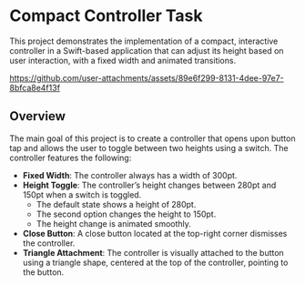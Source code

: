 # Compact Controller Task

This project demonstrates the implementation of a compact, interactive controller in a Swift-based application that can adjust its height based on user interaction, with a fixed width and animated transitions.


https://github.com/user-attachments/assets/89e6f299-8131-4dee-97e7-8bfca8e4f13f



## Overview

The main goal of this project is to create a controller that opens upon button tap and allows the user to toggle between two heights using a switch. The controller features the following:

- **Fixed Width**: The controller always has a width of 300pt.
- **Height Toggle**: The controller’s height changes between 280pt and 150pt when a switch is toggled.
  - The default state shows a height of 280pt.
  - The second option changes the height to 150pt.
  - The height change is animated smoothly.
- **Close Button**: A close button located at the top-right corner dismisses the controller.
- **Triangle Attachment**: The controller is visually attached to the button using a triangle shape, centered at the top of the controller, pointing to the button.
